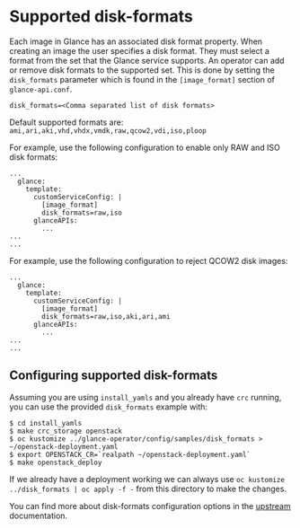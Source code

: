 # Supported disk-formats

Each image in Glance has an associated disk format property.
When creating an image the user specifies a disk format. They must
select a format from the set that the Glance service supports.
An operator can add or remove disk formats to the supported set.  This is
done by setting the ``disk_formats`` parameter which is found in the
``[image_format]`` section of ``glance-api.conf``.

``disk_formats=<Comma separated list of disk formats>``

Default supported formats are: ``ami,ari,aki,vhd,vhdx,vmdk,raw,qcow2,vdi,iso,ploop``

For example, use the following configuration to enable only RAW and ISO disk formats:

```
...
  glance:
    template:
      customServiceConfig: |
        [image_format]
        disk_formats=raw,iso
      glanceAPIs:
        ...
...
...
```

For example, use the following configuration to reject QCOW2 disk images:

```
...
  glance:
    template:
      customServiceConfig: |
        [image_format]
        disk_formats=raw,iso,aki,ari,ami
      glanceAPIs:
        ...
...
...
```

## Configuring supported disk-formats

Assuming you are using `install_yamls` and you already have `crc` running, you
can use the provided `disk_formats` example with:

```
$ cd install_yamls
$ make crc_storage openstack
$ oc kustomize ../glance-operator/config/samples/disk_formats > ~/openstack-deployment.yaml
$ export OPENSTACK_CR=`realpath ~/openstack-deployment.yaml`
$ make openstack_deploy
```

If we already have a deployment working we can always use `oc kustomize ../disk_formats | oc apply -f -`
from this directory to make the changes.

You can find more about disk-formats configuration options in the
[upstream](https://docs.openstack.org/glance/latest/configuration/configuring.html#configuring-supported-disk-formats) documentation.
